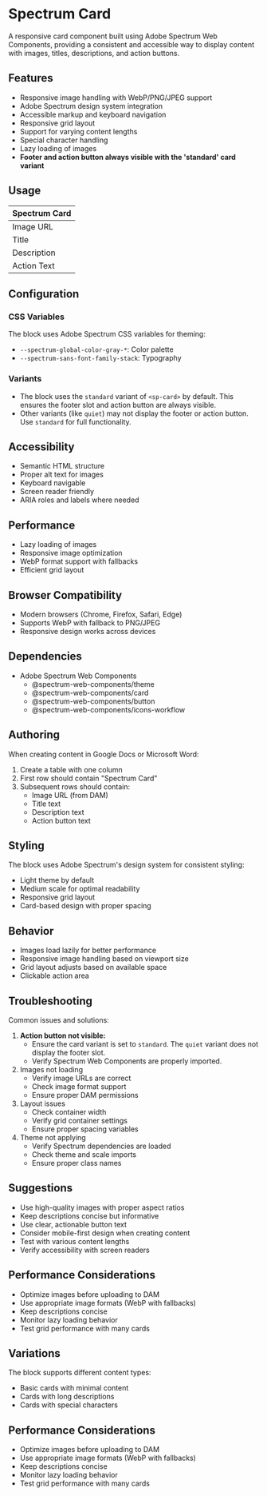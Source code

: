 # Spectrum Card

A responsive card component built using Adobe Spectrum Web Components, providing a consistent and accessible way to display content with images, titles, descriptions, and action buttons.

## Features
- Responsive image handling with WebP/PNG/JPEG support
- Adobe Spectrum design system integration
- Accessible markup and keyboard navigation
- Responsive grid layout
- Support for varying content lengths
- Special character handling
- Lazy loading of images
- **Footer and action button always visible with the 'standard' card variant**

## Usage
| Spectrum Card |
| :------------ |
| Image URL     |
| Title         |
| Description   |
| Action Text   |

## Configuration
### CSS Variables
The block uses Adobe Spectrum CSS variables for theming:
- `--spectrum-global-color-gray-*`: Color palette
- `--spectrum-sans-font-family-stack`: Typography

### Variants
- The block uses the `standard` variant of `<sp-card>` by default. This ensures the footer slot and action button are always visible.
- Other variants (like `quiet`) may not display the footer or action button. Use `standard` for full functionality.

## Accessibility
- Semantic HTML structure
- Proper alt text for images
- Keyboard navigable
- Screen reader friendly
- ARIA roles and labels where needed

## Performance
- Lazy loading of images
- Responsive image optimization
- WebP format support with fallbacks
- Efficient grid layout

## Browser Compatibility
- Modern browsers (Chrome, Firefox, Safari, Edge)
- Supports WebP with fallback to PNG/JPEG
- Responsive design works across devices

## Dependencies
- Adobe Spectrum Web Components
  - @spectrum-web-components/theme
  - @spectrum-web-components/card
  - @spectrum-web-components/button
  - @spectrum-web-components/icons-workflow

## Authoring
When creating content in Google Docs or Microsoft Word:
1. Create a table with one column
2. First row should contain "Spectrum Card"
3. Subsequent rows should contain:
   - Image URL (from DAM)
   - Title text
   - Description text
   - Action button text

## Styling
The block uses Adobe Spectrum's design system for consistent styling:
- Light theme by default
- Medium scale for optimal readability
- Responsive grid layout
- Card-based design with proper spacing

## Behavior
- Images load lazily for better performance
- Responsive image handling based on viewport size
- Grid layout adjusts based on available space
- Clickable action area

## Troubleshooting
Common issues and solutions:
1. **Action button not visible:**
   - Ensure the card variant is set to `standard`. The `quiet` variant does not display the footer slot.
   - Verify Spectrum Web Components are properly imported.
2. Images not loading
   - Verify image URLs are correct
   - Check image format support
   - Ensure proper DAM permissions
3. Layout issues
   - Check container width
   - Verify grid container settings
   - Ensure proper spacing variables
4. Theme not applying
   - Verify Spectrum dependencies are loaded
   - Check theme and scale imports
   - Ensure proper class names

## Suggestions
- Use high-quality images with proper aspect ratios
- Keep descriptions concise but informative
- Use clear, actionable button text
- Consider mobile-first design when creating content
- Test with various content lengths
- Verify accessibility with screen readers

## Performance Considerations
- Optimize images before uploading to DAM
- Use appropriate image formats (WebP with fallbacks)
- Keep descriptions concise
- Monitor lazy loading behavior
- Test grid performance with many cards

## Variations
The block supports different content types:
- Basic cards with minimal content
- Cards with long descriptions
- Cards with special characters

## Performance Considerations
- Optimize images before uploading to DAM
- Use appropriate image formats (WebP with fallbacks)
- Keep descriptions concise
- Monitor lazy loading behavior
- Test grid performance with many cards 
